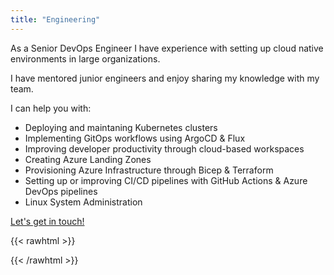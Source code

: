 ```yaml
---
title: "Engineering"
---
```


As a Senior DevOps Engineer I have experience with setting up cloud native
environments in large organizations.

I have mentored junior engineers and enjoy sharing my knowledge with my team.

I can help you with:

- Deploying and maintaning Kubernetes clusters
- Implementing GitOps workflows using ArgoCD & Flux
- Improving developer productivity through cloud-based workspaces
- Creating Azure Landing Zones
- Provisioning Azure Infrastructure through Bicep & Terraform
- Setting up or improving CI/CD pipelines with GitHub Actions & Azure DevOps pipelines
- Linux System Administration

[Let's get in touch!](/contact)

{{< rawhtml >}} 
<!-- Google Calendar Appointment Scheduling begin -->
<link href="https://calendar.google.com/calendar/scheduling-button-script.css" rel="stylesheet">
<script src="https://calendar.google.com/calendar/scheduling-button-script.js" async></script>
<script>
(function() {
  var target = document.currentScript;
    window.addEventListener('load', function() {
        calendar.schedulingButton.load({
              url: 'https://calendar.google.com/calendar/appointments/schedules/AcZssZ1e1VYDCceDdFZ6V6Wml3cmYdSY_rTTBlW0ZBeiUaGWsUIDZgrPgYtMGMWFLaJJ9ieqMW-WmZmZ?gv=true',
                    color: '#0B8043',
                          label: "Book a 15 minute chat",
                                target,
});
  });
  })();
  </script>
  <!-- end Google Calendar Appointment Scheduling -->

{{< /rawhtml >}}


